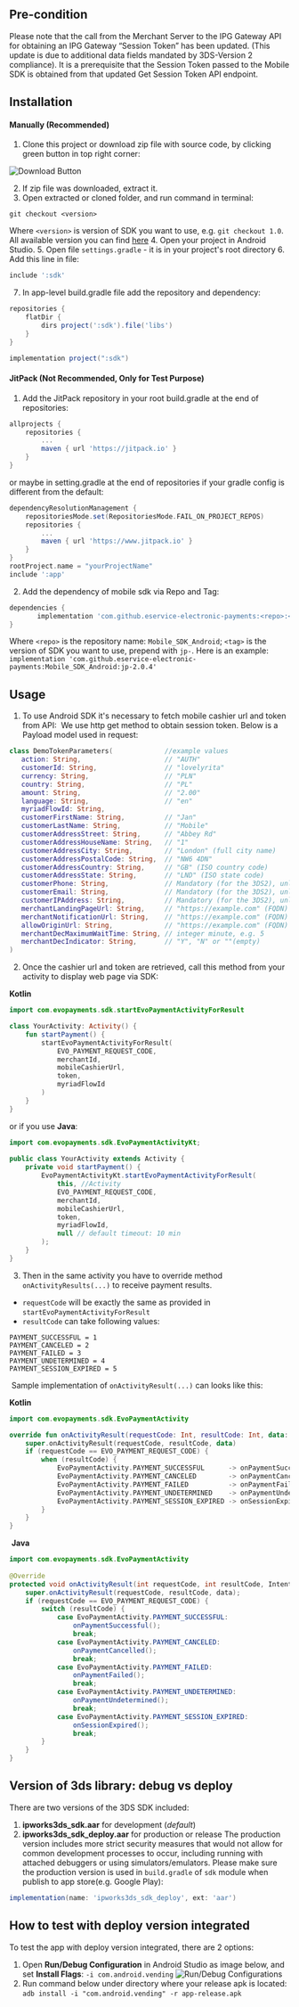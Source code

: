 ## Pre-condition

Please note that the call from the Merchant Server to the IPG Gateway API for obtaining an IPG Gateway “Session Token” has been updated. (This update is due to additional data fields mandated by 3DS-Version 2 compliance). It is a prerequisite that the Session Token passed to the Mobile SDK is obtained from that updated Get Session Token API endpoint.

## Installation

#### Manually (Recommended)

1. Clone this project or download zip file with source code, by clicking green button in top right corner:

![Download Button](readMeImages/cloneOrDownload.PNG)

2. If zip file was downloaded, extract it.
3. Open extracted or cloned folder, and run command in terminal:
```
git checkout <version>
```
Where `<version>` is version of SDK you want to use, e.g. `git checkout 1.0`.
All available version you can find [here](https://github.com/eservice-electronic-payments/Mobile_SDK_Android_UAT/releases)
4. Open your project in Android Studio.
5. Open file `settings.gradle` - it is in your project's root directory
6. Add this line in file:
```groovy
include ':sdk'
```
7. In app-level build.gradle file add the repository and dependency:
```groovy
repositories {
    flatDir {
        dirs project(':sdk').file('libs')
    }
}

implementation project(":sdk")
``` 

#### JitPack (Not Recommended, Only for Test Purpose)

1. Add the JitPack repository in your root build.gradle at the end of repositories:

```groovy
allprojects {
    repositories {
        ...
        maven { url 'https://jitpack.io' }
    }
}
```

or maybe in setting.gradle at the end of repositories if your gradle config is different from the default:
```groovy
dependencyResolutionManagement {
    repositoriesMode.set(RepositoriesMode.FAIL_ON_PROJECT_REPOS)
    repositories {
        ...
        maven { url 'https://www.jitpack.io' }
    }
}
rootProject.name = "yourProjectName"
include ':app'
```

2. Add the dependency of mobile sdk via Repo and Tag:

```groovy
dependencies {
       implementation 'com.github.eservice-electronic-payments:<repo>:<tag>'
}
```

Where `<repo>` is the repository name: `Mobile_SDK_Android`; `<tag>` is the version of SDK you want to use, prepend with `jp-`. Here is an example: 
```implementation 'com.github.eservice-electronic-payments:Mobile_SDK_Android:jp-2.0.4'```

## Usage

1. To use Android SDK it's necessary to fetch mobile cashier url and token from API:
​
We use http get method to obtain session token. Below is a Payload model used in request:
​
```kotlin
class DemoTokenParameters(             //example values
   action: String,                     // "AUTH"
   customerId: String,                 // "lovelyrita"
   currency: String,                   // "PLN"
   country: String,                    // "PL"
   amount: String,                     // "2.00"
   language: String,                   // "en"
   myriadFlowId: String,
   customerFirstName: String,          // "Jan"
   customerLastName: String,           // "Mobile"
   customerAddressStreet: String,      // "Abbey Rd"
   customerAddressHouseName: String,   // "1"
   customerAddressCity: String,        // "London" (full city name)
   customerAddressPostalCode: String,  // "NW6 4DN"
   customerAddressCountry: String,     // "GB" (ISO country code)
   customerAddressState: String,       // "LND" (ISO state code)
   customerPhone: String,              // Mandatory (for the 3DS2), unless not available
   customerEmail: String,              // Mandatory (for the 3DS2), unless not available
   customerIPAddress: String,          // Mandatory (for the 3DS2), unless not available
   merchantLandingPageUrl: String,     // "https://example.com" (FQDN)
   merchantNotificationUrl: String,    // "https://example.com" (FQDN)
   allowOriginUrl: String,             // "https://example.com" (FQDN)
   merchantDecMaximumWaitTime: String, // integer minute, e.g. 5
   merchantDecIndicator: String,       // "Y", "N" or ""(empty)
)
```

2. Once the cashier url and token are retrieved, call this method from your activity to display web page via SDK:
​

**Kotlin**
```kotlin
import com.evopayments.sdk.startEvoPaymentActivityForResult

class YourActivity: Activity() {
    fun startPayment() {
        startEvoPaymentActivityForResult(
            EVO_PAYMENT_REQUEST_CODE,
            merchantId,
            mobileCashierUrl,
            token,
            myriadFlowId
        )
    }
}
```
or if you use **Java**:
```java
import com.evopayments.sdk.EvoPaymentActivityKt;
        
public class YourActivity extends Activity {
    private void startPayment() {
        EvoPaymentActivityKt.startEvoPaymentActivityForResult(
            this, //Activity
            EVO_PAYMENT_REQUEST_CODE,
            merchantId,
            mobileCashierUrl,
            token,
            myriadFlowId,
            null // default timeout: 10 min    
        );
    }
}
```
3. Then in the same activity you have to override method `onActivityResults(...)` to receive payment results.
​
- `requestCode` will be exactly the same  as provided in `startEvoPaymentActivityForResult`
- `resultCode` can take following values:
```
PAYMENT_SUCCESSFUL = 1
PAYMENT_CANCELED = 2
PAYMENT_FAILED = 3
PAYMENT_UNDETERMINED = 4
PAYMENT_SESSION_EXPIRED = 5
```
​
Sample implementation of `onActivityResult(...)` can looks like this:
​

**Kotlin**
```kotlin
import com.evopayments.sdk.EvoPaymentActivity

override fun onActivityResult(requestCode: Int, resultCode: Int, data: Intent?) {
    super.onActivityResult(requestCode, resultCode, data)
    if (requestCode == EVO_PAYMENT_REQUEST_CODE) {
        when (resultCode) {
            EvoPaymentActivity.PAYMENT_SUCCESSFUL      -> onPaymentSuccessful()
            EvoPaymentActivity.PAYMENT_CANCELED        -> onPaymentCancelled()
            EvoPaymentActivity.PAYMENT_FAILED          -> onPaymentFailed()
            EvoPaymentActivity.PAYMENT_UNDETERMINED    -> onPaymentUndetermined()
            EvoPaymentActivity.PAYMENT_SESSION_EXPIRED -> onSessionExpired()
        }
    }
}
```
​
**Java**
```java
import com.evopayments.sdk.EvoPaymentActivity
        
@Override
protected void onActivityResult(int requestCode, int resultCode, Intent data) {
    super.onActivityResult(requestCode, resultCode, data);
    if (requestCode == EVO_PAYMENT_REQUEST_CODE) {
        switch (resultCode) {
            case EvoPaymentActivity.PAYMENT_SUCCESSFUL:
                onPaymentSuccessful();
                break;
            case EvoPaymentActivity.PAYMENT_CANCELED:
                onPaymentCancelled();
                break;
            case EvoPaymentActivity.PAYMENT_FAILED:
                onPaymentFailed();
                break;
            case EvoPaymentActivity.PAYMENT_UNDETERMINED:
                onPaymentUndetermined();
                break;
            case EvoPaymentActivity.PAYMENT_SESSION_EXPIRED:
                onSessionExpired();
                break;
        }
    }
}
```

## Version of 3ds library: debug vs deploy
There are two versions of the 3DS SDK included: 
1. **ipworks3ds_sdk.aar** for development (*default*)
2. **ipworks3ds_sdk_deploy.aar** for production or release
The production version includes more strict security measures that would not allow for common development processes to occur, including running with attached debuggers or using simulators/emulators.
Please make sure the production version is used in `build.gradle` of `sdk` module when publish to app store(e.g. Google Play):
```groovy
implementation(name: 'ipworks3ds_sdk_deploy', ext: 'aar')
```

## How to test with deploy version integrated
To test the app with deploy version integrated, there are 2 options:
1. Open **Run/Debug Configuration** in Android Studio as image below, and set **Install Flags**: `-i com.android.vending`
   ![Run/Debug Configurations](readMeImages/run-debug-configurations.PNG)
2. Run command below under directory where your release apk is located:
   `adb install -i "com.android.vending" -r app-release.apk` 
